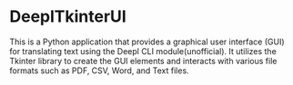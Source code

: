# DeeplTkinterUI
This is a Python application that provides a graphical user interface (GUI) for translating text using the Deepl CLI module(unofficial). It utilizes the Tkinter library to create the GUI elements and interacts with various file formats such as PDF, CSV, Word, and Text files.
